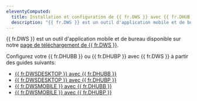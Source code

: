 ```yaml
---
eleventyComputed:
  title: Installation et configuration de {{ fr.DWS }} avec {{ fr.DHUB }}
  description: "{{ fr.DWS }} est un outil d'application mobile et de bureau disponible sur notre page de téléchargement de {{ fr.DWS }} qui peut être utilisé avec {{ fr.DHUB }}."
---
```

{{ fr.DWS }} est un outil d'application mobile et de bureau disponible sur notre [page de téléchargement de {{ fr.DWS }}](https://devolutions.net/fr/workspace/).

Configurez votre {{ fr.DHUBB }} ou {{ fr.DHUBP }} avec {{ fr.DWS }} à partir des guides suivants:

* [{{ fr.DWSDESKTOP }} avec {{ fr.DHUBB }}](/fr/hub/workspace/installation-setup/setup-desktop-hub-business/)
* [{{ fr.DWSDESKTOP }} avec {{ fr.DHUBP }}](/fr/hub/workspace/installation-setup/setup-desktop-hub-personal/)
* [{{ fr.DWSMOBILE }} avec {{ fr.DHUBB }}](/fr/hub/workspace/installation-setup/setup-mobile-hub-business/)
* [{{ fr.DWSMOBILE }} avec {{ fr.DHUBP }}](/fr/hub/workspace/installation-setup/setup-mobile-hub-personal/)
